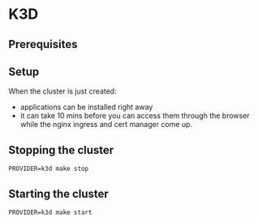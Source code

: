 # K3D

## Prerequisites


## Setup

When the cluster is just created:
- applications can be installed right away
- it can take 10 mins before you can access them through the browser while the nginx ingress and cert manager come up.

## Stopping the cluster

```
PROVIDER=k3d make stop
```

## Starting the cluster

```
PROVIDER=k3d make start
```
